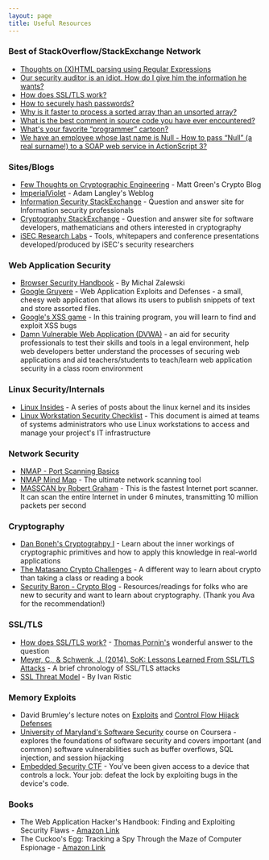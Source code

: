 ```yaml
---
layout: page
title: Useful Resources
---
```


### Best of StackOverflow/StackExchange Network

* [Thoughts on (X)HTML parsing using Regular Expressions](http://stackoverflow.com/a/1732454/1382832)
* [Our security auditor is an idiot. How do I give him the information he wants?](http://serverfault.com/questions/293217/)
* [How does SSL/TLS work?](http://security.stackexchange.com/a/20847/22401)
* [How to securely hash passwords?](http://security.stackexchange.com/a/31846/22401)
* [Why is it faster to process a sorted array than an unsorted array?](http://stackoverflow.com/a/11227902/1382832)
* [What is the best comment in source code you have ever encountered?](http://stackoverflow.com/questions/184618/)
* [What's your favorite “programmer” cartoon?](http://stackoverflow.com/questions/84556/)
* [We have an employee whose last name is Null - How to pass “Null” (a real surname!) to a SOAP web service in ActionScript 3?](http://stackoverflow.com/questions/4456438/)

### Sites/Blogs

* [Few Thoughts on Cryptographic Engineering](http://blog.cryptographyengineering.com/) - Matt Green's Crypto Blog
* [ImperialViolet](https://www.imperialviolet.org/) - Adam Langley's Weblog
* [Information Security StackExchange](http://security.stackexchange.com/) - Question and answer site for Information security professionals
* [Cryptography StackExchange](http://crypto.stackexchange.com/) - Question and answer site for software developers, mathematicians and others interested in cryptography
* [iSEC Research Labs](https://isecpartners.github.io/) - Tools, whitepapers and conference presentations developed/produced by iSEC's security researchers

### Web Application Security

* [Browser Security Handbook](https://code.google.com/p/browsersec/wiki/Main) - By Michal Zalewski
* [Google Gruyere](https://google-gruyere.appspot.com/) - Web Application Exploits and Defenses -  a small, cheesy web application that allows its users to publish snippets of text and store assorted files.
* [Google's XSS game](https://xss-game.appspot.com/) - In this training program, you will learn to find and exploit XSS bugs
* [Damn Vulnerable Web Application (DVWA)](http://www.dvwa.co.uk/) - an aid for security professionals to test their skills and tools in a legal environment, help web developers better understand the processes of securing web applications and aid teachers/students to teach/learn web application security in a class room environment

### Linux Security/Internals

* [Linux Insides](https://0xax.gitbooks.io/linux-insides/content/index.html) - A series of posts about the linux kernel and its insides
* [Linux Workstation Security Checklist](https://github.com/lfit/itpol/blob/master/linux-workstation-security.md) - This document is aimed at teams of systems administrators who use Linux workstations to access and manage your project's IT infrastructure

### Network Security

* [NMAP - Port Scanning Basics](https://nmap.org/book/man-port-scanning-basics.html)
* [NMAP Mind Map](https://nmap.org/docs/nmap-mindmap.pdf) - The ultimate network scanning tool
* [MASSCAN by Robert Graham](https://github.com/robertdavidgraham/masscan) - This is the fastest Internet port scanner. It can scan the entire Internet in under 6 minutes, transmitting 10 million packets per second

### Cryptography

* [Dan Boneh's Cryptograhpy I](https://www.coursera.org/course/crypto) - Learn about the inner workings of cryptographic primitives and how to apply this knowledge in real-world applications
* [The Matasano Crypto Challenges](http://cryptopals.com/) - A different way to learn about crypto than taking a class or reading a book
* [Security Baron - Crypto Blog](https://securitybaron.com/blog/cryptography-and-coding-information/) - Resources/readings for folks who are new to security and want to learn about cryptography. (Thank you Ava for the recommendation!)

### SSL/TLS

* [How does SSL/TLS work?](http://security.stackexchange.com/a/20847/22401) - [Thomas Pornin's](http://security.stackexchange.com/users/655/thomas-pornin) wonderful answer to the question
* [Meyer, C., & Schwenk, J. (2014). SoK: Lessons Learned From SSL/TLS Attacks](http://www.nds.rub.de/media/nds/veroeffentlichungen/2013/08/19/paper.pdf) - A brief chronology of SSL/TLS attacks
* [SSL Threat Model](http://blog.ivanristic.com/downloads/SSL_Threat_Model.png) - By Ivan Ristic

### Memory Exploits

* David Brumley's lecture notes on [Exploits](https://users.ece.cmu.edu/~dbrumley/courses/18487-f13/powerpoint/03-controlflow-attack.pdf) and [Control Flow Hijack Defenses](https://users.ece.cmu.edu/~dbrumley/courses/18487-f13/powerpoint/05-controlflow-defense.pdf)
* [University of Maryland's Software Security](https://www.coursera.org/course/softwaresec) course on Coursera - explores the foundations of software security and covers important (and common) software vulnerabilities such as buffer overflows, SQL injection, and session hijacking
* [Embedded Security CTF](https://microcorruption.com) - You've been given access to a device that controls a lock. Your job: defeat the lock by exploiting bugs in the device's code.

### Books

* The Web Application Hacker's Handbook: Finding and Exploiting Security Flaws - [Amazon Link](http://www.amazon.com/The-Web-Application-Hackers-Handbook/dp/1118026470)
* The Cuckoo's Egg: Tracking a Spy Through the Maze of Computer Espionage - [Amazon Link](http://www.amazon.com/The-Cuckoos-Egg-Tracking-Espionage/dp/1416507787)
